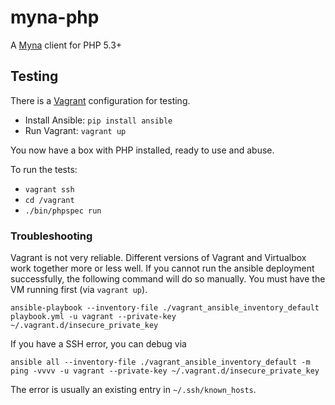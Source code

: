 myna-php
========

A [Myna](http://mynaweb.com/) client for PHP 5.3+

## Testing

There is a [Vagrant](http://vagrantup.com/) configuration for testing.

- Install Ansible: `pip install ansible`
- Run Vagrant: `vagrant up`

You now have a box with PHP installed, ready to use and abuse.

To run the tests:

- `vagrant ssh`
- `cd /vagrant`
- `./bin/phpspec run`

### Troubleshooting

Vagrant is not very reliable. Different versions of Vagrant and Virtualbox work together more or less well. If you cannot run the ansible deployment successfully, the following command will do so manually. You must have the VM running first (via `vagrant up`).

`ansible-playbook --inventory-file ./vagrant_ansible_inventory_default playbook.yml -u vagrant --private-key ~/.vagrant.d/insecure_private_key`

If you have a SSH error, you can debug via

`ansible all --inventory-file ./vagrant_ansible_inventory_default -m ping -vvvv -u vagrant --private-key ~/.vagrant.d/insecure_private_key`

The error is usually an existing entry in `~/.ssh/known_hosts`.
